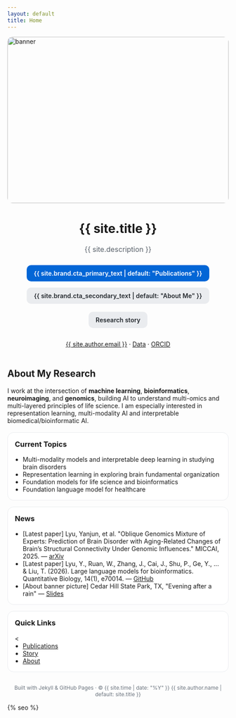 ```yaml
---
layout: default
title: Home
---
```


<!-- 顶部横幅图（可选），直接丢一张图到 /assets/ 并替换文件名 -->
<div style="max-width:960px; margin:0 auto;">
  <div style="position:relative; width:100%; aspect-ratio:4/3; overflow:hidden; border-radius:12px;">
    <img src="{{ '/assets/banner.jpg' | relative_url }}"
         alt="banner"
         style="position:absolute; inset:0; width:100%; height:100%; object-fit:cover;">
  </div>
</div>

<!-- ===== Hero Section（带头像与按钮） ===== -->
<div style="display:flex; flex-direction:column; align-items:center; gap:14px; text-align:center; margin: 32px 0;">
<!--   <img src="{{ site.brand.hero_image | default: '/assets/avatar.jpg' }}"
       alt="profile"
       style="width:120px;height:120px;border-radius:50%;object-fit:cover;box-shadow:0 10px 30px rgba(0,0,0,0.15);" /> -->

  <h1 style="margin:10px 0 6px 0; font-size:28px; line-height:1.2;">
    {{ site.title }}
  </h1>

  <p style="margin:0; color:#586069; font-size:16px;">
    {{ site.description }}
  </p>

  <div style="display:flex; gap:10px; margin-top:12px; flex-wrap:wrap; justify-content:center;">
  <a href="https://scholar.google.com/citations?user=4xW30NMAAAAJ" 
     style="padding:10px 16px; border-radius:10px; text-decoration:none; background:#0366d6; color:white; font-weight:600;">
    {{ site.brand.cta_primary_text | default: "Publications" }}
  </a>

  <!-- About 按钮 -->
  <a href="{{ '/about/' | relative_url }}" 
     style="padding:10px 16px; border-radius:10px; text-decoration:none; background:#eaecef; color:#24292e; font-weight:600;">
    {{ site.brand.cta_secondary_text | default: "About Me" }}
  </a>

  <!-- Story 按钮 -->
  <a href="{{ '/story/' | relative_url }}" 
     style="padding:10px 16px; border-radius:10px; text-decoration:none; background:#eaecef; color:#24292e; font-weight:600;">
    Research story
  </a>
</div>


  <!-- 社交/外链（按需增减） -->
  <p style="margin-top:10px; font-size:14px;">
    <a href="mailto:{{ site.author.email }}">{{ site.author.email }}</a> ·
    <a href="https://huggingface.co/IanL10/datasets">Data</a> ·
    <a href="https://orcid.org/0009-0009-5646-326X">ORCID</a>
  </p>
</div>

<!-- ===== Intro ===== -->
<div style="max-width:900px;margin:0 auto;">
  <h2>About My Research</h2>
  <p>
    I work at the intersection of <strong>machine learning</strong>, <strong>bioinformatics</strong>, <strong>neuroimaging</strong>, and <strong>genomics</strong>, building AI to understand multi-omics and multi-layered principles of life science. I am especially interested in representation learning, multi-modality AI and interpretable biomedical/bioinformatic AI.
  </p>

  <!-- ===== Cards: Research Topics / News ===== -->
  <div style="display:grid; grid-template-columns:repeat(auto-fit,minmax(260px,1fr)); gap:14px; margin-top:18px;">
    <div style="background:#ffffff;border:1px solid #eaecef;border-radius:14px;padding:16px;">
      <h3 style="margin-top:0;">Current Topics</h3>
      <ul style="margin:0; padding-left:18px;">
        <li>Multi-modality models and interpretable deep learning in studying brain disorders</li>
        <li>Representation learning in exploring brain fundamental organization</li>
        <li>Foundation models for life science and bioinformatics</li>
        <li>Foundation language model for healthcare</li>
      </ul>
    </div>
    <div style="background:#ffffff;border:1px solid #eaecef;border-radius:14px;padding:16px;">
      <h3 style="margin-top:0;">News</h3>
      <ul style="margin:0; padding-left:18px;">
        <li>[Latest paper] Lyu, Yanjun, et al. "Oblique Genomics Mixture of Experts: Prediction of Brain Disorder with Aging-Related Changes of Brain’s Structural Connectivity Under Genomic Influences." MICCAI, 2025. — <a href="#">arXiv</a></li>
        <li>[Latest paper] Lyu, Y., Ruan, W., Zhang, J., Cai, J., Shu, P., Ge, Y., ... & Liu, T. (2026). Large language models for bioinformatics. Quantitative Biology, 14(1), e70014. — <a href="#">GitHub</a></li>
        <li>[About banner picture] Cedar Hill State Park, TX, "Evening after a rain" — <a href="#">Slides</a></li>
      </ul>
    </div>
    <div style="background:#ffffff;border:1px solid #eaecef;border-radius:14px;padding:16px;">
      <h3 style="margin-top:0;">Quick Links</h3>
      <<ul style="margin:0; padding-left:18px;">
        <li><a href="https://scholar.google.com/citations?user=4xW30NMAAAAJ">Publications</a></li>
        <li><a href="{{ '/story/' | relative_url }}">Story</a></li>
        <li><a href="{{ '/about/' | relative_url }}">About</a></li>
      </ul>
    </div>
</div>

<!-- ===== Footer small note ===== -->
<p style="text-align:center; color:#6a737d; font-size:12px; margin-top:28px;">
  Built with Jekyll & GitHub Pages · © {{ site.time | date: "%Y" }} {{ site.author.name | default: site.title }}
</p>

{% seo %}

